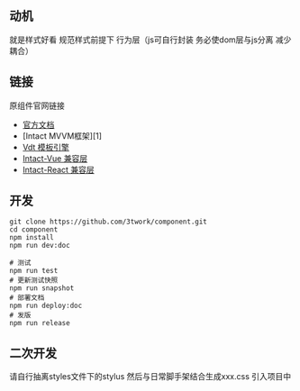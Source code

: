 
## 动机

就是样式好看 规范样式前提下 行为层（js可自行封装 务必使dom层与js分离 减少耦合）


## 链接
原组件官网链接
* [官方文档](https://ksc-fe.github.io/kpc/)
* [Intact MVVM框架][1]
* [Vdt 模板引擎](http://javey.github.io/vdt.js/)
* [Intact-Vue 兼容层](https://github.com/Javey/intact-vue)
* [Intact-React 兼容层](https://github.com/ksc-fe/intact-react)


## 开发

```shell
git clone https://github.com/3twork/component.git
cd component
npm install
npm run dev:doc

# 测试
npm run test
# 更新测试快照
npm run snapshot
# 部署文档
npm run deploy:doc
# 发版
npm run release
```

## 二次开发

请自行抽离styles文件下的stylus 然后与日常脚手架结合生成xxx.css 引入项目中